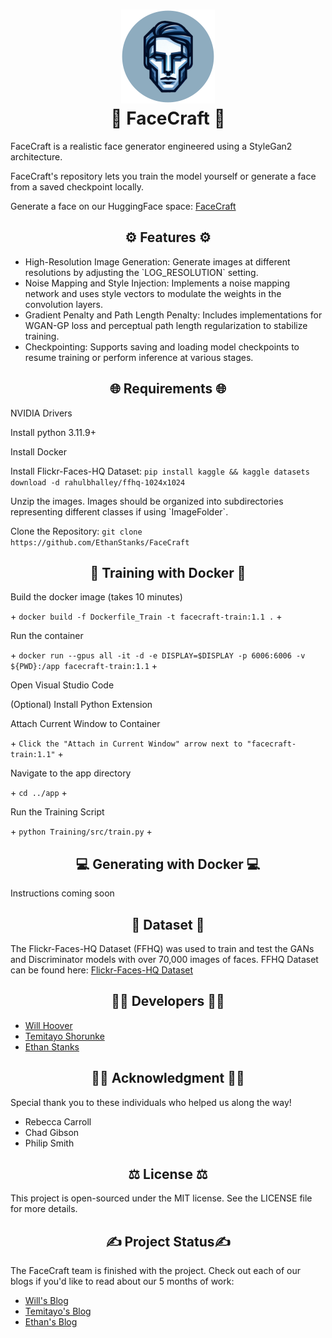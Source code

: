 <h1 style="text-align: center;">
<img src="Assets/logo.png" alt="FaceCraft Logo" width="150" height="150"/>
<br />
🧒 FaceCraft 🧑
</h1>
<p>FaceCraft is a realistic face generator engineered using a StyleGan2 architecture.</p>
<p>FaceCraft's repository lets you train the model yourself or generate a face from a saved checkpoint locally.</p>
<p>Generate a face on our HuggingFace space: <a href="https://huggingface.co/spaces/FaceCraft/FaceCraft" target="_blank">FaceCraft</a></p>

<h2 style="text-align: center;">⚙️ Features ⚙️</h2>
<ul>
<li>High-Resolution Image Generation: Generate images at different resolutions by adjusting the `LOG_RESOLUTION` setting.</li>
<li>Noise Mapping and Style Injection: Implements a noise mapping network and uses style vectors to modulate the weights in the convolution layers.</li>
<li>Gradient Penalty and Path Length Penalty: Includes implementations for WGAN-GP loss and perceptual path length regularization to stabilize training.</li>
<li>Checkpointing: Supports saving and loading model checkpoints to resume training or perform inference at various stages.</li>
</ul>

<h2 style="text-align: center;">🌐 Requirements 🌐</h2>
<p>NVIDIA Drivers</p>
<p>Install python 3.11.9+</p>
<p>Install Docker</p>
<p>Install Flickr-Faces-HQ Dataset: <code>pip install kaggle && kaggle datasets download -d rahulbhalley/ffhq-1024x1024</code></p>
<p>Unzip the images. Images should be organized into subdirectories representing different classes if using `ImageFolder`.</p>
<p>Clone the Repository: <code>git clone https://github.com/EthanStanks/FaceCraft</code></p>

<h2 style="text-align: center;">🔨 Training with Docker 🔨</h2>
<p>Build the docker image (takes 10 minutes)</p>
<p>+ <code>docker build -f Dockerfile_Train -t facecraft-train:1.1 .</code> +</p>
<p>Run the container</p>
<p>+ <code>docker run --gpus all -it -d -e DISPLAY=$DISPLAY -p 6006:6006 -v ${PWD}:/app facecraft-train:1.1</code> +</p>
<p>Open Visual Studio Code</p>
<p>(Optional) Install Python Extension</p>
<p>Attach Current Window to Container</p>
<p>+ <code>Click the "Attach in Current Window" arrow next to "facecraft-train:1.1"</code> +</p>
<p>Navigate to the app directory</p>
<p>+ <code>cd ../app</code> +</p>
<p>Run the Training Script</p>
<p>+ <code>python Training/src/train.py</code> +</p>

<h2 style="text-align: center;">💻 Generating with Docker 💻</h2>
<p>Instructions coming soon</p>

<h2 style="text-align: center;">📸 Dataset 📸</h2>
<p>The Flickr-Faces-HQ Dataset (FFHQ) was used to train and test the GANs and Discriminator models with over 70,000 images of faces. FFHQ Dataset can be found here: <a href="https://github.com/NVlabs/ffhq-dataset" target="_blank">Flickr-Faces-HQ Dataset</a></p>

<h2 style="text-align: center;">👩‍💻 Developers 👨‍💻</h2>
<ul>
<li><a href="https://www.linkedin.com/in/williamhoover70/" target="_blank">Will Hoover</a></li>
<li><a href="https://www.linkedin.com/in/temitayo-shorunke-a520991b5/" target="_blank">Temitayo Shorunke</a></li>
<li><a href="https://www.linkedin.com/in/ethan-stanks/" target="_blank">Ethan Stanks</a></li>
</ul>

<h2 style="text-align: center;">👩‍🏫 Acknowledgment 👨‍🏫</h2>
<p>Special thank you to these individuals who helped us along the way!</p>
<ul>
<li>Rebecca Carroll</li>
<li>Chad Gibson</li>
<li>Philip Smith</li>
</ul>

<h2 style="text-align: center;">⚖️ License ⚖️</h2>
<p>This project is open-sourced under the MIT license. See the LICENSE file for more details.</p>

<h2 style="text-align: center;">✍️ Project Status✍️ </h2>
<p>The FaceCraft team is finished with the project. Check out each of our blogs if you'd like to read about our 5 months of work:</p>
<ul>
<li><a href="https://www.willhoover.dev/" target="_blank">Will's Blog</a></li>
<li><a href="https://analyticalgeniuski.wixsite.com/temitayo-s-portfolio/blog" target="_blank">Temitayo's Blog</a></li>
<li><a href="https://ethanstanks.github.io/capstone_blogs/capstone_blogs.html" target="_blank">Ethan's Blog</a></li>
</ul>
